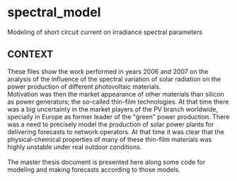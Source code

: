 # spectral_model
Modeling of short circuit current on irradiance spectral parameters

<h2>CONTEXT</h2>
<p>
  These files show the work performed in years 2006 and 2007 on the analysis of the influence of the spectral variation of solar radiation on the power production of different photovoltaic materials. <br>
  Motivation was then the market appearance of other materials than silicon as power generators; the so-called thin-film technologies. At that time there was a big uncertainty in the market players of the PV branch worldwide, specially in Europe as
  former leader of the "green" power production. There was a need to precisely model the production of solar power plants for delivering forecasts to network operators. At that time it was clear that the physical-chemical properties of many of these 
  thin-film materials was highly unstable under real outdoor conditions.<br><br>
  The master thesis document is presented here along some code for modeling and making forecasts according to those models. 
  
</p>
